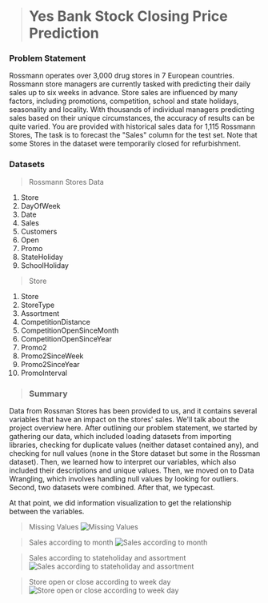> # Yes Bank Stock Closing Price Prediction
### Problem Statement
Rossmann operates over 3,000 drug stores in 7 European countries. Rossmann store managers are currently tasked with predicting their daily sales up to six weeks in advance. Store sales are influenced by many factors, including promotions, competition, school and state holidays, seasonality and locality. With thousands of individual managers predicting sales based on their unique circumstances, the accuracy of results can be quite varied. You are provided with historical sales data for 1,115 Rossmann Stores, The task is to forecast the "Sales" column for the test set. Note that some Stores in the dataset were temporarily closed for refurbishment.

### Datasets 
> Rossmann Stores Data
  1. Store
  2. DayOfWeek
  3. Date
  4. Sales
  5. Customers
  6. Open
  7. Promo
  8. StateHoliday
  9. SchoolHoliday

> Store
  1. Store
  2. StoreType
  3. Assortment
  4. CompetitionDistance
  5. CompetitionOpenSinceMonth
  6. CompetitionOpenSinceYear
  7. Promo2
  8. Promo2SinceWeek
  9. Promo2SinceYear
  10. PromoInterval 

> ### Summary
   Data from Rossman Stores has been provided to us, and it contains several variables that have an impact on the stores' sales. We'll talk about the project overview here.
   After outlining our problem statement, we started by gathering our data, which included loading datasets from importing libraries, checking for duplicate values (neither dataset contained any), and checking 
   for null values (none in the Store dataset but some in the Rossman dataset). Then, we learned how to interpret our variables, which also included their descriptions and unique values. Then, we moved on to Data 
   Wrangling, which involves handling null values by looking for outliers. Second, two datasets were combined. After that, we typecast.

At that point, we did information visualization to get the relationship between the variables.

> Missing Values
![Missing Values](https://github.com/deepakkush02/Yes-Bank-Stock-Closing-Price-Prediction/blob/main/Missing%20Values%20.png)

> Sales according to month
![Sales according to month](https://github.com/deepakkush02/Yes-Bank-Stock-Closing-Price-Prediction/blob/main/Sales%20According%20To%20Month.png)

> Sales according to stateholiday and assortment
![Sales according to stateholiday and assortment](https://github.com/deepakkush02/Yes-Bank-Stock-Closing-Price-Prediction/blob/main/Sales%20according%20to%20stateholiday%20and%20assortment.png)

> Store open or close according to week day
![Store open or close according to week day](https://github.com/deepakkush02/Yes-Bank-Stock-Closing-Price-Prediction/blob/main/Store%20open%20or%20close%20according%20to%20week%20day.png)
